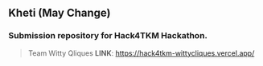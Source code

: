 ## Kheti (May Change)

### Submission repository for Hack4TKM Hackathon.
> Team Witty Qliques
> **LINK**: https://hack4tkm-wittycliques.vercel.app/
